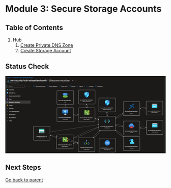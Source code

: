 # Module 3: Secure Storage Accounts

## Table of Contents

1. Hub
   1. [Create Private DNS Zone](./dnsz.md)
   1. [Create Storage Account](./st.md)

## Status Check

![Resources](../../../../assets/img/azure/solution/vnets/hub/resources/01.png)

## Next Steps

[Go back to parent](../README.md)
